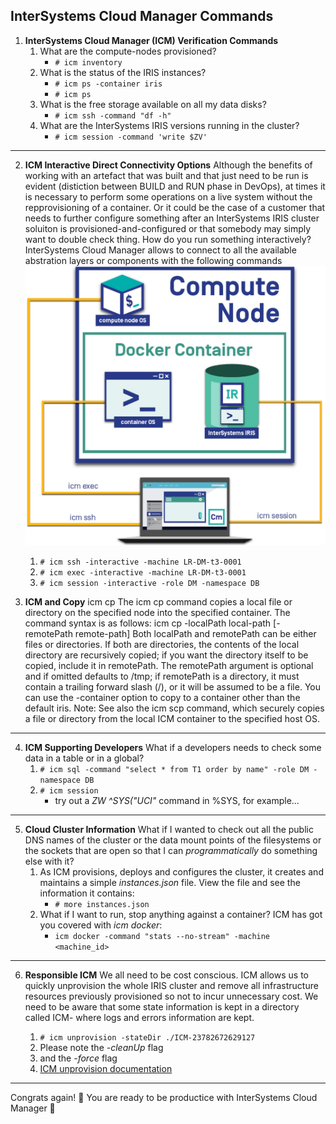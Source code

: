 ## InterSystems Cloud Manager Commands

1. **InterSystems Cloud Manager (ICM) Verification Commands**
    1. What are the compute-nodes provisioned?
    	* ```# icm inventory```
    2. What is the status of the IRIS instances?
    	* ```# icm ps -container iris```
    	* ```# icm ps```
    3. What is the free storage available on all my data disks?
    	* ```# icm ssh -command "df -h"  ```
    4. What are the InterSystems IRIS versions running in the cluster?
    	* ```# icm session -command 'write $ZV'  ```

---

2. **ICM Interactive Direct Connectivity Options**
Although the benefits of working with an artefact that was built and that just need to be run is evident (distiction between BUILD and RUN phase in DevOps), at times it is necessary to perform some operations on a live system without the repprovisioning of a container. Or it could be the case of a customer that needs to further configure something after an InterSystems IRIS cluster soluiton is provisioned-and-configured or that somebody may simply want to double check thing. How do you run something interactively? InterSystems Cloud Manager allows to connect to all the available abstration layers or components with the following commands ![ICM Management commands](../resources/ICM_mgmt_cmds.jpg)
	1. ```# icm ssh -interactive -machine LR-DM-t3-0001```
	2. ```# icm exec -interactive -machine LR-DM-t3-0001```
	3. ```# icm session -interactive -role DM -namespace DB```

3. **ICM and Copy**
icm cp
The icm cp command copies a local file or directory on the specified node into the specified container. The command syntax is as follows:
 icm cp -localPath local-path [-remotePath remote-path]
Both localPath and remotePath can be either files or directories. If both are directories, the contents of the local directory are recursively copied; if you want the directory itself to be copied, include it in remotePath.
The remotePath argument is optional and if omitted defaults to /tmp; if remotePath is a directory, it must contain a trailing forward slash (/), or it will be assumed to be a file. You can use the -container option to copy to a container other than the default iris.
Note:
See also the icm scp command, which securely copies a file or directory from the local ICM container to the specified host OS.

---

4. **ICM Supporting Developers**
What if a developers needs to check some data in a table or in a global?
	1. ```# icm sql -command "select * from T1 order by name" -role DM -namespace DB```
	2. ```# icm session ```
		* try out a *ZW ^SYS("UCI"* command in %SYS, for example...

---

5. **Cloud Cluster Information**
What if I wanted to check out all the public DNS names of the cluster or the data mount points of the filesystems or the sockets that are open so that I can *programmatically* do something else with it?
	1. As ICM provisions, deploys and configures the cluster, it creates and maintains a simple *instances.json* file. View the file and see the information it contains:
		* ```# more instances.json```
	2. What if I want to run, stop anything against a container? ICM has got you covered with *icm docker*:
		* ```icm docker -command "stats --no-stream" -machine <machine_id>```

--- 

6. **Responsible ICM**
We all need to be cost conscious. ICM allows us to quickly unprovision the whole IRIS cluster and remove all infrastructure resources previously provisioned so not to incur unnecessary cost. We need to be aware that some state information is kept in a directory called ICM-<id> where logs and errors information are kept.
	1. ```# icm unprovision -stateDir ./ICM-23782672629127```
	2. Please note the *-cleanUp* flag 
	3. and the *-force* flag
	4. [ICM unprovision documentation](https://docs.intersystems.com/irislatest/csp/docbook/DocBook.UI.Page.cls?KEY=GICM_using#GICM_using_unprovision)

---

Congrats again! :tada: You are ready to be productice with InterSystems Cloud Manager :rocket: